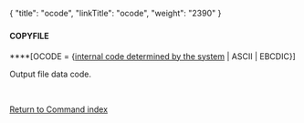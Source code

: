 {
    "title": "ocode",
    "linkTitle": "ocode",
    "weight": "2390"
}<span id="ocode"></span>

### 

#### COPYFILE

****\[OCODE =
{<u>internal code determined by the system</u>
| ASCII | EBCDIC}\]**<span style="font-weight: normal;"> </span>**

Output file data code.

 

[Return to Command index](../../)
